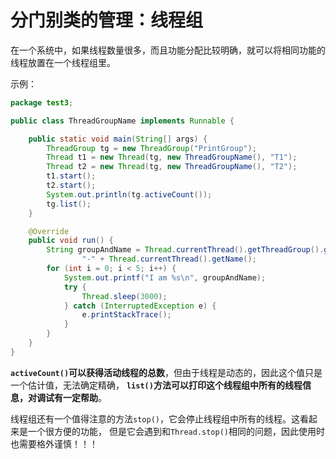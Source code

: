 分门别类的管理：线程组
=========================================================
在一个系统中，如果线程数量很多，而且功能分配比较明确，就可以将相同功能的线程放置在一个线程组里。

示例：
```java
package test3;

public class ThreadGroupName implements Runnable {

    public static void main(String[] args) {
        ThreadGroup tg = new ThreadGroup("PrintGroup");
        Thread t1 = new Thread(tg, new ThreadGroupName(), "T1");
        Thread t2 = new Thread(tg, new ThreadGroupName(), "T2");
        t1.start();
        t2.start();
        System.out.println(tg.activeCount());
        tg.list();
    }

    @Override
    public void run() {
        String groupAndName = Thread.currentThread().getThreadGroup().getName() +
                "-" + Thread.currentThread().getName();
        for (int i = 0; i < 5; i++) {
            System.out.printf("I am %s\n", groupAndName);
            try {
                Thread.sleep(3000);
            } catch (InterruptedException e) {
                e.printStackTrace();
            }
        }
    }
}
```
**`activeCount()`可以获得活动线程的总数**，但由于线程是动态的，因此这个值只是一个估计值，无法确定精确，
**`list()`方法可以打印这个线程组中所有的线程信息，对调试有一定帮助**。

线程组还有一个值得注意的方法`stop()`，它会停止线程组中所有的线程。这看起来是一个很方便的功能，
但是它会遇到和`Thread.stop()`相同的问题，因此使用时也需要格外谨慎！！！
